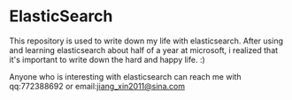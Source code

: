 # ElasticSearch
This repository is used to write down my life with elasticsearch.
After using and learning elasticsearch about half of a year at microsoft, i realized that it's important to write down the 
hard and happy life. :)

Anyone who is interesting with elasticsearch can reach me with qq:772388692 or email:jiang_xin2011@sina.com
